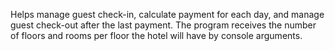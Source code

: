Helps manage guest check-in, calculate payment for each day, and manage guest check-out after the last payment. The program receives the number of floors and rooms per floor the hotel will have by console arguments.
